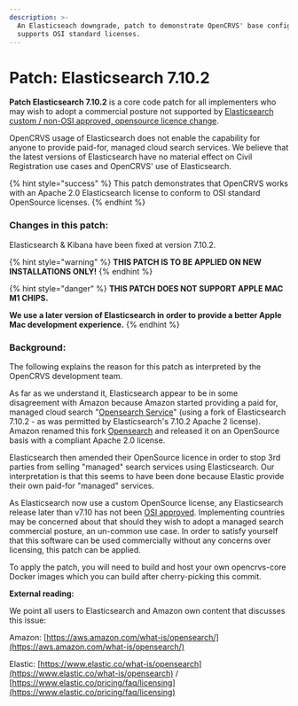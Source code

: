 ```yaml
---
description: >-
  An Elasticseach downgrade, patch to demonstrate OpenCRVS' base configuration
  supports OSI standard licenses.
---
```


# Patch: Elasticsearch 7.10.2

**Patch Elasticsearch 7.10.2** is a core code patch for all implementers who may wish to adopt a commercial posture not supported by [Elasticsearch custom / non-OSI approved, opensource licence change](https://www.elastic.co/pricing/faq/licensing).  &#x20;

OpenCRVS usage of Elasticsearch does not enable the capability for anyone to provide paid-for, managed cloud search services.  We believe that the latest versions of Elasticsearch have no material effect on Civil Registration use cases and OpenCRVS' use of Elasticsearch. &#x20;

{% hint style="success" %}
This patch demonstrates that OpenCRVS works with an Apache 2.0 Elasticsearch license to conform to OSI standard OpenSource licenses.
{% endhint %}

### Changes in this patch:

Elasticsearch & Kibana have been fixed at version 7.10.2.&#x20;

{% hint style="warning" %}
**THIS PATCH IS TO BE APPLIED ON NEW INSTALLATIONS ONLY!**
{% endhint %}

{% hint style="danger" %}
**THIS PATCH DOES NOT SUPPORT APPLE MAC M1 CHIPS.**  &#x20;

**We use a later version of Elasticsearch in order to provide a better Apple Mac development experience.**
{% endhint %}

### Background:

The following explains the reason for this patch as interpreted by the OpenCRVS development team.  &#x20;

As far as we understand it, Elasticsearch appear to be in some disagreement with Amazon because Amazon started providing a paid for, managed cloud search "[Opensearch Service](https://aws.amazon.com/opensearch-service/)" (using a fork of Elasticsearch 7.10.2 - as was permitted by Elasticsearch's 7.10.2 Apache 2 license). Amazon renamed this fork [Opensearch](https://opensearch.org/) and released it on an OpenSource basis with a compliant Apache 2.0 license.

Elasticsearch then amended their OpenSource licence in order to stop 3rd parties from selling "managed" search services using Elasticsearch.  Our interpretation is that this seems to have been done because Elastic provide their own paid-for "managed" services.

As Elasticsearch now use a custom OpenSource license, any Elasticsearch release later than v7.10 has not been [OSI approved](https://opensource.org/licenses/).  Implementing countries may be concerned about that should they wish to adopt a managed search commercial posture, an un-common use case. In order to satisfy yourself that this software can be used commercially without any concerns over licensing, this patch can be applied.

To apply the patch, you will need to build and host your own opencrvs-core Docker images which you can build after cherry-picking this commit.



**External reading:**

We point all users to Elasticsearch and Amazon own content that discusses this issue:

Amazon: [https://aws.amazon.com/what-is/opensearch/](https://aws.amazon.com/what-is/opensearch/)

Elastic: [https://www.elastic.co/what-is/opensearch](https://www.elastic.co/what-is/opensearch) / [https://www.elastic.co/pricing/faq/licensing](https://www.elastic.co/pricing/faq/licensing)





